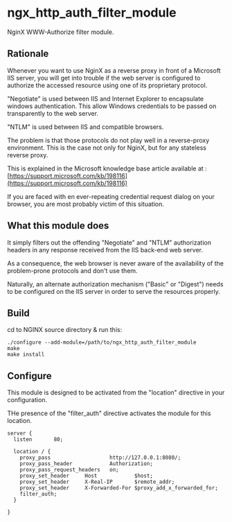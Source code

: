 ngx_http_auth_filter_module
===========================

NginX WWW-Authorize filter module.

Rationale
---------

Whenever you want to use NginX as a reverse proxy in front of a Microsoft
IIS server, you will get into trouble if the web server is configured to
authorize the accessed resource using one of its proprietary protocol.

"Negotiate" is used between IIS and Internet Explorer to encapsulate
windows authentication. This allow Windows credentials to be passed on
transparently to the web server.

"NTLM" is used between IIS and compatible browsers.

The problem is that those protocols do not play well in a reverse-proxy
environment. This is the case not only for NginX, but for any stateless
reverse proxy.

This is explained in the Microsoft knowledge base article available at :
[https://support.microsoft.com/kb/198116](https://support.microsoft.com/kb/198116)

If you are faced with en ever-repeating credential request dialog on your
browser, you are most probably victim of this situation.

What this module does
---------------------

It simply filters out the offending "Negotiate" and "NTLM" authorization
headers in any response received from the IIS back-end web server.

As a consequence, the web browser is never aware of the availability of the
problem-prone protocols and don't use them.

Naturally, an alternate authorization mechanism ("Basic" or "Digest") needs
to be configured on the IIS server in order to serve the resources properly.

Build
-----

cd to NGINX source directory & run this:

	./configure --add-module=/path/to/ngx_http_auth_filter_module
	make
	make install

Configure
---------

This module is designed to be activated from the "location" directive in
your configuration.

THe presence of the "filter_auth" directive activates the module for this
location.

	server {
	  listen       80;
	
	  location / {
	    proxy_pass                   http://127.0.0.1:8080/;
	    proxy_pass_header            Authorization;
	    proxy_pass_request_headers   on;
	    proxy_set_header     Host            $host;
	    proxy_set_header     X-Real-IP       $remote_addr;
	    proxy_set_header     X-Forwarded-For $proxy_add_x_forwarded_for;
	    filter_auth;
	  }
	
	}

